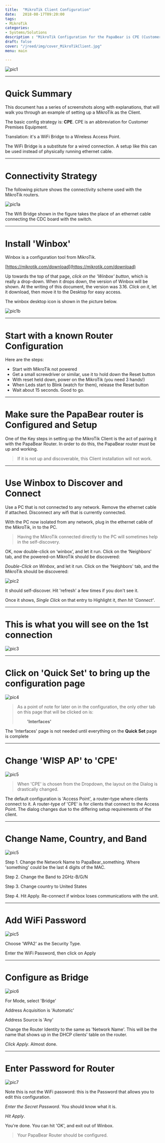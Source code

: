 ```yaml
---
title:  "MikroTik Client Configuration"
date:   2018-08-17T09:20:00
tags:
- MikroTik
categories:
- Systems/Solutions
description : "MikroTik Configuration for the PapaBear is CPE (Customer Premises Equipment)"
draft: false
cover: "/jreed/img/cover_MikroTikClient.jpg"
menu: main

---
```


![pic1](../img/MikroTikClient.jpg)

---

# Quick Summary

This document has a series of screenshots along with explanations, that will
walk you through an example of setting up a MikroTik as the Client.

The basic config strategy is:  **CPE**.   CPE is an abbreviation for Customer Premises Equipment.

Translation: it's a WiFi Bridge to a Wireless Access Point.

The WiFi Bridge is a substitute for a wired connection.  A setup like this can
be used instead of physically running ethernet cable.

---

# Connectivity Strategy

The following picture shows the connectivity scheme used with the MikroTik routers.

![pic1a](../img/connectivity.jpg)

The Wifi Bridge shown in the figure takes the place of an ethernet cable connecting the
CDC board with the switch.

---

# Install 'Winbox'

Winbox is a configuration tool from MikroTik.

[https://mikrotik.com/download](https://mikrotik.com/download)

Up towards the top of that page, *click on the 'Winbox' button*, which is really
a drop-down.  When it drops down, the version of Winbox will be shown.  At the
writing of this document, the version was 3.16.   *Click on it*, let it download,
then move it to the Desktop for easy access.

The winbox desktop icon is shown in the picture below.

![pic1b](../img/winbox_icon.png)

---

# Start with a known Router Configuration

Here are the steps:

 - Start with MikroTik not powered
 - Get a small screwdriver or similar, use it to hold down the Reset button
 - With reset held down, power on the MikroTik (you need 3 hands!)
 - When Leds start to Blink (watch for them), release the Reset button
 - Wait about 15 seconds.    Good to go.

---

# Make sure the PapaBear router is Configured and Setup


One of the Key steps in setting up the MikroTik Client is
the act of pairing it with the PapaBear Router.     In order
to do this, the PapaBear router must be up and working.

> If it is not up and discoverable, this Client installation will not work.


---

# Use Winbox to Discover and Connect

Use a PC that is not connected to any network.   Remove the ethernet cable if attached.
Disconnect any wifi that is currently connected.

With the PC now isolated from any network, plug in the ethernet cable of the MikroTik,
in to the PC.

> Having the MikroTik connected directly to the PC will sometimes help in the self-discovery.

OK, now double-click on ‘winbox’, and let it run.
Click on the ‘Neighbors’ tab, and the powered-on MikroTik should be discovered:

*Double-Click on Winbox*, and let it run.    Click on the 'Neighbors' tab, and
the MikroTik should be discovered:

![pic2](../img/papa1.png)

It should self-discover.   Hit 'refresh' a few times if you don't see it.

Once it shows, *Single Click* on that entry to Highlight it,
*then hit 'Connect'*.

---

# This is what you will see on the 1st connection

![pic3](../img/rpic2.png)

---

# Click on 'Quick Set' to bring up the configuration page

![pic4](../img/rpic3.png)

> As a point of note for later on in the configuration, the only other tab on this page that will be clicked on is:
>
> &nbsp; &nbsp; &nbsp; &nbsp;  **'Interfaces'**

The 'Interfaces' page is not needed until everything on the **Quick Set** page is complete

---

# Change 'WISP AP' to 'CPE'

![pic5](../img/rpic4.png)

> When 'CPE' is chosen from the Dropdown, the layout on the Dialog is drastically changed.

The default configuration is 'Access Point', a router-type where clients connect to it.
A router-type of 'CPE' is for clients that connect to the Access Point.
The dialog changes due to the differing setup requirements of the client.

---


# Change Name, Country, and Band

![pic5](../img/papa2.png)

Step 1.  Change the Network Name to PapaBear_something.   Where 'something' could
be the last 4 digits of the MAC.

Step 2.  Change the Band to 2GHz-B/G/N

Step 3.  Change country to United States

Step 4.  Hit Apply.   Re-connect if winbox loses communications with the unit.

---

# Add WiFi Password


![pic5](../img/papa3.png)


Choose 'WPA2' as the Security Type.

Enter the WiFi Password, then click on Apply

---

# Configure as Bridge


![pic6](../img/papa4.png)

For Mode, select 'Bridge'

Address Acquisition is 'Automatic'

Address Source is 'Any'

Change the Router Identity to the same as 'Network Name'.  This will
be the name that shows up in the DHCP clients' table on the router.

*Click Apply*.   Almost done.

---

# Enter Password for Router

![pic7](../img/papa5.png)

Note this is not the WiFi password: this is the Password that allows you
to edit this configuration.

*Enter the Secret Password*.  You should know what it is.

*Hit Apply*.

You're done.    You can hit 'OK', and exit out of Winbox.


 > Your PapaBear Router should be configured.

















